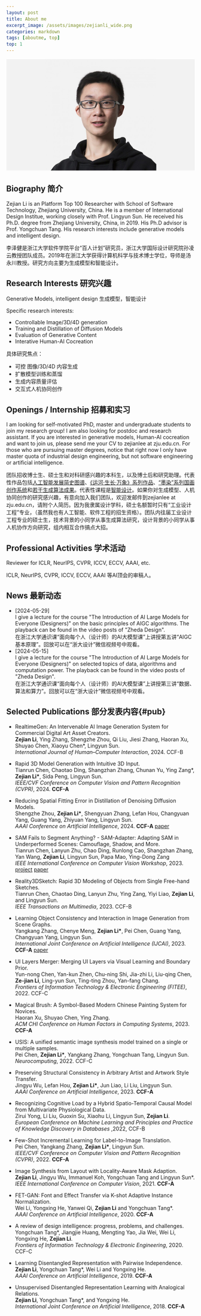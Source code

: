 ```yaml
---
layout: post
title: About me
excerpt_image: /assets/images/zejianli_wide.png
categories: markdown
tags: [aboutme, top]
top: 1
---
```


![banner](/assets/images/zejianli_wide.png)


## Biography 简介

Zejian Li is an Platform Top 100 Researcher with School of Software Technology, Zhejiang University, China. He is a member of International Design Institue, working closely with Prof. Lingyun Sun. He received his Ph.D. degree from Zhejiang University, China, in 2019. His Ph.D advisor is Prof. Yongchuan Tang. His research interests include generative models and intelligent design.

李泽健是浙江大学软件学院平台“百人计划”研究员，浙江大学国际设计研究院孙凌云教授团队成员。2019年在浙江大学获得计算机科学与技术博士学位，导师是汤永川教授。研究方向主要为生成模型和智能设计。


## Research Interests 研究兴趣

Generative Models, intelligent design
生成模型，智能设计

Specific research interests:
- Controllable Image/3D/4D generation
- Training and Distillation of Diffusion Models
- Evaluation of Generative Content
- Interative Human-AI Cocreation

具体研究焦点：
- 可控 图像/3D/4D 内容生成
- 扩散模型训练和蒸馏
- 生成内容质量评估
- 交互式人机协同创作


## Openings / Internship  招募和实习

I am looking for self-motivated PhD, master and undergraduate students to join my research group! I am also looking for postdoc and research assistant. If you are interested in generative models, Human-AI cocreation and want to join us, please send me your CV to zejianlee at zju.edu.cn. For those who are pursuing master degrees, notice that right now I only have master quota of industrial design engineering, but not software engineering or artificial intelligence. 

团队招收博士生、硕士生和对科研感兴趣的本科生，以及博士后和研究助理。代表性作品包括[人工智能发展简史图谱](https://mp.weixin.qq.com/s/pwXEE0lUFsIGirGT_IXBsg)、[《运河·生长·万象》系列作品](https://mp.weixin.qq.com/s/_NjjqPFc5HAMMSyikLwF8g)、[“墨染”系列国画创作系统](http://www.idi.zju.edu.cn/project/2804.html)和[若干生成算法成果](https://zejianli.github.io/markdown/2024/06/02/About-me.html#h-selected-publications-部分发表内容)。代表性课程是[智能设计](https://mp.weixin.qq.com/s/KCXVSui02Q_W3fRVLDnInA)。如果你对生成模型、人机协同创作的研究感兴趣，有意向加入我们团队，欢迎发邮件到zejianlee at zju.edu.cn，请附个人简历。因为我隶属设计学科，硕士名额暂时只有“工业设计工程”专业，（虽然我也有人工智能、软件工程的招生资格）。团队内往届工业设计工程专业的硕士生，技术背景的小同学从事生成算法研究，设计背景的小同学从事人机协作方向研究，组内相互合作搞点大招。


## Professional Activities 学术活动

Reviewer for ICLR, NeurIPS, CVPR, ICCV, ECCV, AAAI, etc.

ICLR, NeurIPS, CVPR, ICCV, ECCV, AAAI 等AI顶会的审稿人。

## News 最新动态
* [2024-05-29] <br>
I give a lecture for the course "The Introduction of AI Large Models for Everyone (Designers)" on the basic principles of AIGC algorithms. The playback can be found in the video posts of "Zheda Design". <br>
在浙江大学通识课“面向每个人（设计师）的AI大模型课”上讲授第五讲“AIGC基本原理”。回放可以在“浙大设计”微信视频号中观看。
* [2024-05-15] <br>
I give a lecture for the course "The Introduction of AI Large Models for Everyone (Designers)" on selected topics of data, algorithms and computation power. The playback can be found in the video posts of "Zheda Design". <br>
在浙江大学通识课“面向每个人（设计师）的AI大模型课”上讲授第三讲“数据、算法和算力”。回放可以在“浙大设计”微信视频号中观看。


## Selected Publications 部分发表内容{#pub}

- RealtimeGen: An Intervenable AI Image Generation System for Commercial Digital Art Asset Creators.<br>
**Zejian Li**, Ying Zhang, Shengzhe Zhou, Qi Liu, Jiesi Zhang, Haoran Xu, Shuyao Chen, Xiaoyu Chen*, Lingyun Sun.<br>
*International Journal of Human–Computer Interaction*, 2024. CCF-B


- Rapid 3D Model Generation with Intuitive 3D Input.<br>
Tianrun Chen, Chaotao Ding, Shangzhan Zhang, Chunan Yu, Ying Zang\*, **Zejian Li\***, Sida Peng, Lingyun Sun.<br>
*IEEE/CVF Conference on Computer Vision and Pattern Recognition (CVPR)*, 2024. **CCF-A**

- Reducing Spatial Fitting Error in Distillation of Denoising Diffusion Models.<br>
Shengzhe Zhou, **Zejian Li\***, Shengyuan Zhang, Lefan Hou, Changyuan Yang, Guang Yang, Zhiyuan Yang, Lingyun Sun.<br>
*AAAI Conference on Artificial Intelligence*, 2024. **CCF-A** 
[paper](https://ojs.aaai.org/index.php/AAAI/article/view/28602/29171)

- SAM Fails to Segment Anything? - SAM-Adapter: Adapting SAM in Underperformed Scenes: Camouflage, Shadow, and More.<br>
Tianrun Chen, Lanyun Zhu, Chao Ding, Runlong Cao, Shangzhan Zhang, Yan Wang, **Zejian Li**, Lingyun Sun, Papa Mao, Ying-Dong Zang<br>
*IEEE International Conference on Computer Vision Workshop*, 2023. 
[project](https://tianrun-chen.github.io/SAM-Adaptor/) [paper](https://arxiv.org/abs/2304.09148)

- Reality3DSketch: Rapid 3D Modeling of Objects from Single Free-hand Sketches. <br>
Tianrun Chen, Chaotao Ding, Lanyun Zhu, Ying Zang, Yiyi Liao, **Zejian Li**, and Lingyun Sun.<br>
*IEEE Transactions on Multimedia*, 2023. CCF-B

- Learning Object Consistency and Interaction in Image Generation from Scene Graphs.<br>
Yangkang Zhang, Chenye Meng, **Zejian Li\***, Pei Chen, Guang Yang, Changyuan Yang, Lingyun Sun. <br>
*International Joint Conference on Artificial Intelligence (IJCAI)*, 2023. **CCF-A**
[paper](https://www.ijcai.org/proceedings/2023/192)

- UI Layers Merger: Merging UI Layers via Visual Learning and Boundary Prior.<br>
Yun-nong Chen, Yan-kun Zhen, Chu-ning Shi, Jia-zhi Li, Liu-qing Chen, **Ze-jian Li**, Ling-yun Sun, Ting-ting Zhou, Yan-fang Chang. <br>
*Frontiers of Information Technology & Electronic Engineering (FITEE)*, 2022. CCF-C

- Magical Brush: A Symbol-Based Modern Chinese Painting System for Novices.<br>
Haoran Xu, Shuyao Chen, Ying Zhang.<br>
*ACM CHI Conference on Human Factors in Computing Systems*, 2023. **CCF-A**

- USIS: A unified semantic image synthesis model trained on a single or multiple samples.<br>
Pei Chen, **Zejian Li\***, Yangkang Zhang, Yongchuan Tang, Lingyun Sun. <br>
*Neurocomputing*, 2022. CCF-C

- Preserving Structural Consistency in Arbitrary Artist and Artwork Style Transfer.<br>
Jingyu Wu, Lefan Hou, **Zejian Li\***, Jun Liao, Li Liu, Lingyun Sun.<br>
*AAAI Conference on Artificial Intelligence*, 2023. **CCF-A**

- Recognizing Cognitive Load by a Hybrid Spatio-Temporal Causal Model from Multivariate Physiological Data.<br>
Zirui Yong, Li Liu, Guoxin Su, Xiaohu Li, Lingyun Sun, **Zejian Li**. <br>
*European Conference on Machine Learning and Principles and Practice of Knowledge Discovery in Databases* ,2022, CCF-B

- Few-Shot Incremental Learning for Label-to-Image Translation. <br>
Pei Chen, Yangkang Zhang, **Zejian Li\***, Lingyun Sun. <br>
*IEEE/CVF Conference on Computer Vision and Pattern Recognition (CVPR)*, 2022.  **CCF-A**

- Image Synthesis from Layout with Locality-Aware Mask Adaption. <br>
**Zejian Li**, Jingyu Wu, Immanuel Koh, Yongchuan Tang and Lingyun Sun*. <br>
*IEEE International Conference on Computer Vision*, 2021.  **CCF-A**

- FET-GAN: Font and Effect Transfer via K-shot Adaptive Instance Normalization. <br>
Wei Li, Yongxing He, Yanwei Qi, **Zejian Li** and Yongchuan Tang*. <br>
*AAAI Conference on Artificial Intelligence*, 2020. **CCF-A**

- A review of design intelligence: progress, problems, and challenges.<br>
Yongchuan Tang\*, Jiangjie Huang, Mengting Yao, Jia Wei, Wei Li, Yongxing He, **Zejian Li**. <br>
*Frontiers of Information Technology & Electronic Engineering*, 2020. CCF-C

- Learning Disentangled Representation with Pairwise Independence. <br>
**Zejian Li**, Yongchuan Tang\*, Wei Li and Yongxing He. <br>
*AAAI Conference on Artificial Intelligence*, 2019. **CCF-A**

- Unsupervised Disentangled Representation Learning with Analogical Relations.  <br>
**Zejian Li**, Yongchuan Tang\*, and Yongxing He. <br>
*International Joint Conference on Artificial Intelligence*, 2018. **CCF-A**

<!-- 

## 
Paragraphs are separated by a blank line.

2nd paragraph. *Italic*, **bold**, and `monospace`. Itemized lists
look like:

  * this one
  * that one
  * the other one

Note that --- not considering the asterisk --- the actual text
content starts at 4-columns in.

> Block quotes are
> written like so.
>
> They can span multiple paragraphs,
> if you like.

Use 3 dashes for an em-dash. Use 2 dashes for ranges (ex., "it's all
in chapters 12--14"). Three dots ... will be converted to an ellipsis.
Unicode is supported. ☺



An h2 header
------------

Here's a numbered list:

 1. first item
 2. second item
 3. third item

Note again how the actual text starts at 4 columns in (4 characters
from the left side). Here's a code sample:

    # Let me re-iterate ...
    for i in 1 .. 10 { do-something(i) }

As you probably guessed, indented 4 spaces. By the way, instead of
indenting the block, you can use delimited blocks, if you like:

~~~
define foobar() {
    print "Welcome to flavor country!";
}
~~~

(which makes copying & pasting easier). You can optionally mark the
delimited block for Pandoc to syntax highlight it:

~~~python
import time
# Quick, count to ten!
for i in range(10):
    # (but not *too* quick)
    time.sleep(0.5)
    print(i)
~~~



### An h3 header ###

Now a nested list:

 1. First, get these ingredients:

      * carrots
      * celery
      * lentils

 2. Boil some water.

 3. Dump everything in the pot and follow
    this algorithm:

        find wooden spoon
        uncover pot
        stir
        cover pot
        balance wooden spoon precariously on pot handle
        wait 10 minutes
        goto first step (or shut off burner when done)

    Do not bump wooden spoon or it will fall.

Notice again how text always lines up on 4-space indents (including
that last line which continues item 3 above).

Here's a link to [a website](http://foo.bar), to a [local
doc](local-doc.html), and to a [section heading in the current
doc](#an-h2-header). Here's a footnote [^1].

[^1]: Some footnote text.

Tables can look like this:

Name           Size  Material      Color
------------- -----  ------------  ------------
All Business      9  leather       brown
Roundabout       10  hemp canvas   natural
Cinderella       11  glass         transparent

Table: Shoes sizes, materials, and colors.

(The above is the caption for the table.) Pandoc also supports
multi-line tables:

--------  -----------------------
Keyword   Text
--------  -----------------------
red       Sunsets, apples, and
          other red or reddish
          things.

green     Leaves, grass, frogs
          and other things it's
          not easy being.
--------  -----------------------

A horizontal rule follows.

***

Here's a definition list:

apples
  : Good for making applesauce.

oranges
  : Citrus!

tomatoes
  : There's no "e" in tomatoe.

Again, text is indented 4 spaces. (Put a blank line between each
term and  its definition to spread things out more.)

Here's a "line block" (note how whitespace is honored):

| Line one
|   Line too
| Line tree

and images can be specified like so:

Inline math equation: $\omega = d\phi / dt$. Display
math should get its own line like so:

$$I = \int \rho R^{2} dV$$

And note that you can backslash-escape any punctuation characters
which you wish to be displayed literally, ex.: \`foo\`, \*bar\*, etc. -->
